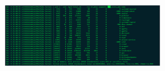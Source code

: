 
![tendermint_killed_by_kernel](https://github.com/axengine/statics/blob/master/2019-01-10/tendermint_killed_by_kernel.png)